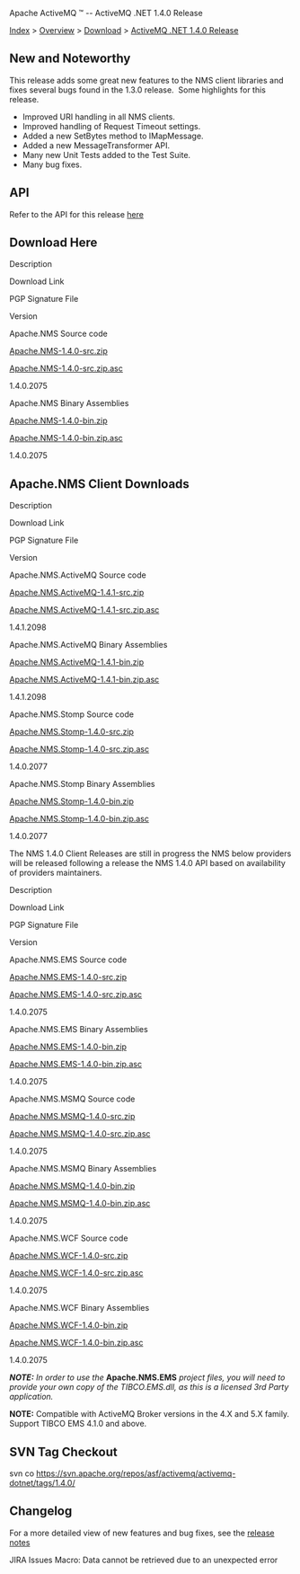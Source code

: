 Apache ActiveMQ ™ -- ActiveMQ .NET 1.4.0 Release 

[Index](index.html) > [Overview](overview.md) > [Download](OverviewOverview/Overview/download.md) > [ActiveMQ .NET 1.4.0 Release](Index/Overview/Download/activemq-net-140-release.md)

New and Noteworthy
------------------

This release adds some great new features to the NMS client libraries and fixes several bugs found in the 1.3.0 release.  Some highlights for this release.

*   Improved URI handling in all NMS clients.
*   Improved handling of Request Timeout settings.
*   Added a new SetBytes method to IMapMessage.
*   Added a new MessageTransformer API.
*   Many new Unit Tests added to the Test Suite.
*   Many bug fixes.

API
---

Refer to the API for this release [here](nms-Index/Site/NavigationIndex/Site/Navigation/Index/Site/Navigation/api.md)

Download Here
-------------

Description

Download Link

PGP Signature File

Version

Apache.NMS Source code

[Apache.NMS-1.4.0-src.zip](http://www.apache.org/dyn/closer.cgi/activemq/apache-nms/1.4.0/Apache.NMS-1.4.0-src.zip)

[Apache.NMS-1.4.0-src.zip.asc](http://www.apache.org/dyn/closer.cgi/activemq/apache-nms/1.4.0/Apache.NMS-1.4.0-src.zip.asc)

1.4.0.2075

Apache.NMS Binary Assemblies

[Apache.NMS-1.4.0-bin.zip](http://www.apache.org/dyn/closer.cgi/activemq/apache-nms/1.4.0/Apache.NMS-1.4.0-bin.zip)

[Apache.NMS-1.4.0-bin.zip.asc](http://www.apache.org/dyn/closer.cgi/activemq/apache-nms/1.4.0/Apache.NMS-1.4.0-bin.zip.asc)

1.4.0.2075

Apache.NMS Client Downloads
---------------------------

Description

Download Link

PGP Signature File

Version

Apache.NMS.ActiveMQ Source code

[Apache.NMS.ActiveMQ-1.4.1-src.zip](http://www.apache.org/dyn/closer.cgi/activemq/apache-nms/1.4.0/Apache.NMS.ActiveMQ-1.4.1-src.zip)

[Apache.NMS.ActiveMQ-1.4.1-src.zip.asc](http://www.apache.org/dyn/closer.cgi/activemq/apache-nms/1.4.0/Apache.NMS.ActiveMQ-1.4.1-src.zip.asc)

1.4.1.2098

Apache.NMS.ActiveMQ Binary Assemblies

[Apache.NMS.ActiveMQ-1.4.1-bin.zip](http://www.apache.org/dyn/closer.cgi/activemq/apache-nms/1.4.0/Apache.NMS.ActiveMQ-1.4.1-bin.zip)

[Apache.NMS.ActiveMQ-1.4.1-bin.zip.asc](http://www.apache.org/dyn/closer.cgi/activemq/apache-nms/1.4.0/Apache.NMS.ActiveMQ-1.4.1-bin.zip.asc)

1.4.1.2098

Apache.NMS.Stomp Source code

[Apache.NMS.Stomp-1.4.0-src.zip](http://www.apache.org/dyn/closer.cgi/activemq/apache-nms/1.4.0/Apache.NMS.Stomp-1.4.0-src.zip)

[Apache.NMS.Stomp-1.4.0-src.zip.asc](http://www.apache.org/dyn/closer.cgi/activemq/apache-nms/1.4.0/Apache.NMS.Stomp-1.4.0-src.zip.asc)

1.4.0.2077

Apache.NMS.Stomp Binary Assemblies

[Apache.NMS.Stomp-1.4.0-bin.zip](http://www.apache.org/dyn/closer.cgi/activemq/apache-nms/1.4.0/Apache.NMS.Stomp-1.4.0-bin.zip)

[Apache.NMS.Stomp-1.4.0-bin.zip.asc](http://www.apache.org/dyn/closer.cgi/activemq/apache-nms/1.4.0/Apache.NMS.Stomp-1.4.0-bin.zip.asc)

1.4.0.2077

The NMS 1.4.0 Client Releases are still in progress the NMS below providers will be released following a release the NMS 1.4.0 API based on availability of providers maintainers.

Description

Download Link

PGP Signature File

Version

Apache.NMS.EMS Source code

[Apache.NMS.EMS-1.4.0-src.zip](http://www.apache.org/dyn/closer.cgi/activemq/apache-nms/1.4.0/Apache.NMS.EMS-1.4.0-src.zip)

[Apache.NMS.EMS-1.4.0-src.zip.asc](http://www.apache.org/dyn/closer.cgi/activemq/apache-nms/1.4.0/Apache.NMS.EMS-1.4.0-src.zip.asc)

1.4.0.2075

Apache.NMS.EMS Binary Assemblies

[Apache.NMS.EMS-1.4.0-bin.zip](http://www.apache.org/dyn/closer.cgi/activemq/apache-nms/1.4.0/Apache.NMS.EMS-1.4.0-bin.zip)

[Apache.NMS.EMS-1.4.0-bin.zip.asc](http://www.apache.org/dyn/closer.cgi/activemq/apache-nms/1.4.0/Apache.NMS.EMS-1.4.0-bin.zip.asc)

1.4.0.2075

Apache.NMS.MSMQ Source code

[Apache.NMS.MSMQ-1.4.0-src.zip](http://www.apache.org/dyn/closer.cgi/activemq/apache-nms/1.4.0/Apache.NMS.MSMQ-1.4.0-src.zip)

[Apache.NMS.MSMQ-1.4.0-src.zip.asc](http://www.apache.org/dyn/closer.cgi/activemq/apache-nms/1.4.0/Apache.NMS.MSMQ-1.4.0-src.zip.asc)

1.4.0.2075

Apache.NMS.MSMQ Binary Assemblies

[Apache.NMS.MSMQ-1.4.0-bin.zip](http://www.apache.org/dyn/closer.cgi/activemq/apache-nms/1.4.0/Apache.NMS.MSMQ-1.4.0-bin.zip)

[Apache.NMS.MSMQ-1.4.0-bin.zip.asc](http://www.apache.org/dyn/closer.cgi/activemq/apache-nms/1.4.0/Apache.NMS.MSMQ-1.4.0-bin.zip.asc)

1.4.0.2075

Apache.NMS.WCF Source code

[Apache.NMS.WCF-1.4.0-src.zip](http://www.apache.org/dyn/closer.cgi/activemq/apache-nms/1.4.0/Apache.NMS.WCF-1.4.0-src.zip)

[Apache.NMS.WCF-1.4.0-src.zip.asc](http://www.apache.org/dyn/closer.cgi/activemq/apache-nms/1.4.0/Apache.NMS.WCF-1.4.0-src.zip.asc)

1.4.0.2075

Apache.NMS.WCF Binary Assemblies

[Apache.NMS.WCF-1.4.0-bin.zip](http://www.apache.org/dyn/closer.cgi/activemq/apache-nms/1.4.0/Apache.NMS.WCF-1.4.0-bin.zip)

[Apache.NMS.WCF-1.4.0-bin.zip.asc](http://www.apache.org/dyn/closer.cgi/activemq/apache-nms/1.4.0/Apache.NMS.WCF-1.4.0-bin.zip.asc)

1.4.0.2075

**_NOTE:_** _In order to use the_ **Apache.NMS.EMS** _project files, you will need to provide your own copy of the TIBCO.EMS.dll, as this is a licensed 3rd Party application._

  

**NOTE:** Compatible with ActiveMQ Broker versions in the 4.X and 5.X family. Support TIBCO EMS 4.1.0 and above.

SVN Tag Checkout
----------------

svn co https://svn.apache.org/repos/asf/activemq/activemq-dotnet/tags/1.4.0/

Changelog
---------

For a more detailed view of new features and bug fixes, see the [release notes](https://issues.apache.org/activemq/secure/ReleaseNote.jspa?projectId=11010&styleName=Html&version=12188)  

JIRA Issues Macro: Data cannot be retrieved due to an unexpected error

 


